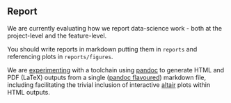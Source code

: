 ## Report

We are currently evaluating how we report data-science work - both at the project-level and the feature-level.

You should write reports in markdown putting them in `reports` and referencing plots in `reports/figures`.

We are [experimenting](../roadmap#Reporting) with a toolchain using [pandoc](https://pandoc.org/) to generate HTML and PDF (LaTeX) outputs 
from a single ([pandoc flavoured](https://pandoc.org/MANUAL.html#pandocs-markdown)) markdown file, including facilitating the trivial 
inclusion of interactive [altair](https://altair-viz.github.io/index.html) plots within HTML outputs.
